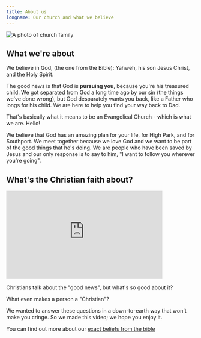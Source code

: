 ```yaml
---
title: About us
longname: Our church and what we believe
---
```


![A photo of church family](/photo/weekend-away-2017.jpg)

## What we're about

We believe in God, (the one from the Bible): Yahweh, his son Jesus Christ, and the Holy Spirit.

The good news is that God is **pursuing you**, because you're his treasured child. We got separated from God a long time ago by our sin (the things we've done wrong), but God desparately wants you back, like a Father who longs for his child. We are here to help you find your way back to Dad.

That's basically what it means to be an Evangelical Church - which is what we are. Hello!

We believe that God has an amazing plan for your life, for High Park, and for Southport. We meet together because we love God and we want to be part of the good things that he's doing. We are people who have been saved by Jesus and our only response is to say to him, "I want to follow you wherever you're going".

## What's the Christian faith about?

<iframe class="fr-ns ml2-ns" width="416" height="234" src="https://www.youtube.com/embed/CHhz87QbVLg" frameborder="0" allow="accelerometer; autoplay; encrypted-media; gyroscope; picture-in-picture" allowfullscreen></iframe>

Christians talk about the "good news", but what's so good about it?

What even makes a person a "Christian"?

We wanted to answer these questions in a down-to-earth way that won't make you cringe. So we made this video; we hope you enjoy it.

You can find out more about our [exact beliefs from the bible](/creed/)
